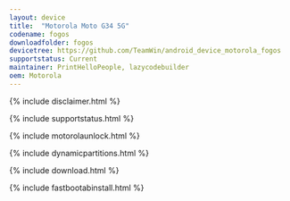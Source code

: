 ```yaml
---
layout: device
title:  "Motorola Moto G34 5G"
codename: fogos
downloadfolder: fogos
devicetree: https://github.com/TeamWin/android_device_motorola_fogos
supportstatus: Current
maintainer: PrintHelloPeople, lazycodebuilder
oem: Motorola
---
```


{% include disclaimer.html %}

{% include supportstatus.html %}

{% include motorolaunlock.html %}

{% include dynamicpartitions.html %}

{% include download.html %}

{% include fastbootabinstall.html %}

